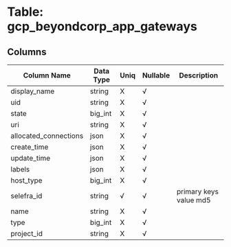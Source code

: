 # Table: gcp_beyondcorp_app_gateways

## Columns 

|  Column Name   |  Data Type  | Uniq | Nullable | Description | 
|  ----  | ----  | ----  | ----  | ---- | 
| display_name | string | X | √ |  | 
| uid | string | X | √ |  | 
| state | big_int | X | √ |  | 
| uri | string | X | √ |  | 
| allocated_connections | json | X | √ |  | 
| create_time | json | X | √ |  | 
| update_time | json | X | √ |  | 
| labels | json | X | √ |  | 
| host_type | big_int | X | √ |  | 
| selefra_id | string | √ | √ | primary keys value md5 | 
| name | string | X | √ |  | 
| type | big_int | X | √ |  | 
| project_id | string | X | √ |  | 


